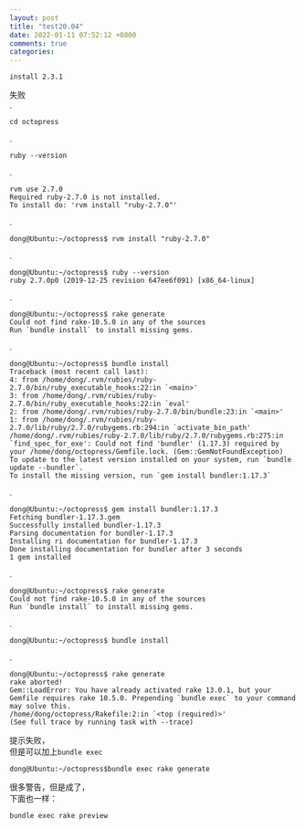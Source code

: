 ```yaml
---
layout: post
title: "test20.04"
date: 2022-01-11 07:52:12 +0800
comments: true
categories: 
---
```


	install 2.3.1  
	
失败  
.  

	cd octopress
	
.  

	ruby --version
	
.  	

	rvm use 2.7.0
 	Required ruby-2.7.0 is not installed.
 	To install do: 'rvm install "ruby-2.7.0"'  
 	
.  

	dong@Ubuntu:~/octopress$ rvm install "ruby-2.7.0"  
	
.  

	dong@Ubuntu:~/octopress$ ruby --version
	ruby 2.7.0p0 (2019-12-25 revision 647ee6f091) [x86_64-linux]
	
.  

	dong@Ubuntu:~/octopress$ rake generate
	Could not find rake-10.5.0 in any of the sources
	Run `bundle install` to install missing gems.
	
.  

	dong@Ubuntu:~/octopress$ bundle install
	Traceback (most recent call last):
	4: from /home/dong/.rvm/rubies/ruby-2.7.0/bin/ruby_executable_hooks:22:in `<main>'
	3: from /home/dong/.rvm/rubies/ruby-2.7.0/bin/ruby_executable_hooks:22:in `eval'
	2: from /home/dong/.rvm/rubies/ruby-2.7.0/bin/bundle:23:in `<main>'
	1: from /home/dong/.rvm/rubies/ruby-2.7.0/lib/ruby/2.7.0/rubygems.rb:294:in `activate_bin_path'
	/home/dong/.rvm/rubies/ruby-2.7.0/lib/ruby/2.7.0/rubygems.rb:275:in `find_spec_for_exe': Could not find 'bundler' (1.17.3) required by your /home/dong/octopress/Gemfile.lock. (Gem::GemNotFoundException)
	To update to the latest version installed on your system, run `bundle update --bundler`.
	To install the missing version, run `gem install bundler:1.17.3`
	
.  

	dong@Ubuntu:~/octopress$ gem install bundler:1.17.3
	Fetching bundler-1.17.3.gem
	Successfully installed bundler-1.17.3
	Parsing documentation for bundler-1.17.3
	Installing ri documentation for bundler-1.17.3
	Done installing documentation for bundler after 3 seconds
	1 gem installed
	
.  

	dong@Ubuntu:~/octopress$ rake generate
	Could not find rake-10.5.0 in any of the sources
	Run `bundle install` to install missing gems.
	
.  	

	dong@Ubuntu:~/octopress$ bundle install
	
.  

	dong@Ubuntu:~/octopress$ rake generate
	rake aborted!
	Gem::LoadError: You have already activated rake 13.0.1, but your Gemfile requires rake 10.5.0. Prepending `bundle exec` to your command may solve this.
	/home/dong/octopress/Rakefile:2:in `<top (required)>'
	(See full trace by running task with --trace)
	
提示失败，  
但是可以加上`bundle exec`  


	dong@Ubuntu:~/octopress$bundle exec rake generate

很多警告，但是成了，  
下面也一样：  

	bundle exec rake preview
